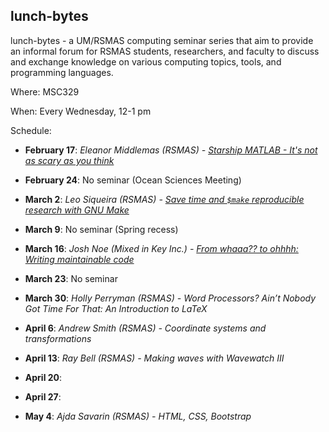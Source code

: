 ## lunch-bytes
lunch-bytes - a UM/RSMAS computing seminar series that aim to provide an informal
forum for RSMAS students, researchers, and faculty to discuss and exchange knowledge
on various computing topics, tools, and programming languages.

Where: MSC329

When: Every Wednesday, 12-1 pm

Schedule:

* **February 17**: *Eleanor Middlemas (RSMAS) - [Starship MATLAB - It's not as scary as you think](https://github.com/milancurcic/lunch-bytes/tree/master/Spring_2016/LB08)*

* **February 24**: No seminar (Ocean Sciences Meeting)

* **March 2**: *Leo Siqueira (RSMAS) - [Save time and `$make` reproducible research with GNU Make](https://github.com/milancurcic/lunch-bytes/tree/master/Spring_2016/LB09)*

* **March 9**: No seminar (Spring recess)

* **March 16**: *Josh Noe (Mixed in Key Inc.) - [From whaaa?? to ohhhh: Writing maintainable code](https://github.com/milancurcic/lunch-bytes/tree/master/Spring_2016/LB10)*

* **March 23**: No seminar

* **March 30**: *Holly Perryman (RSMAS) - Word Processors? Ain’t Nobody Got Time For That: An Introduction to LaTeX*

* **April 6**: *Andrew Smith (RSMAS) - Coordinate systems and transformations*

* **April 13**: *Ray Bell (RSMAS) - Making waves with Wavewatch III*

* **April 20**: 

* **April 27**:

* **May 4**: *Ajda Savarin (RSMAS) - HTML, CSS, Bootstrap*

